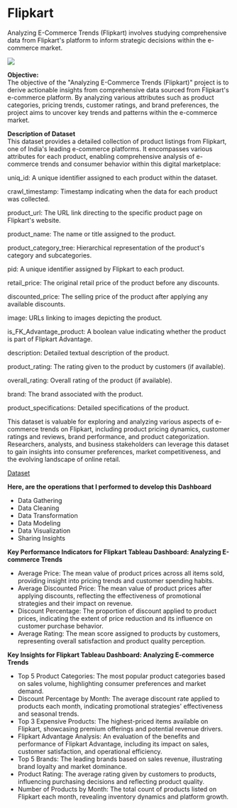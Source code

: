 # Flipkart
Analyzing E-Commerce Trends (Flipkart) involves studying comprehensive data from Flipkart's platform to inform strategic decisions within the e-commerce market.

![](https://img.freepik.com/free-psd/3d-illustration-people-working-marketing_23-2150417388.jpg?t=st=1715674277~exp=1715677877~hmac=d65dd539ff3884746d7a6ec458ce8e925e92fd7e11fe07ba38184bcd266735c9&w=740)

**Objective:**<br>
The objective of the "Analyzing E-Commerce Trends (Flipkart)" project is to derive actionable insights from comprehensive data sourced from Flipkart's e-commerce platform. By analyzing various attributes such as product categories, pricing trends, customer ratings, and brand preferences, the project aims to uncover key trends and patterns within the e-commerce market. 

**Description of Dataset**<br>
This dataset provides a detailed collection of product listings from Flipkart, one of India's leading e-commerce platforms. It encompasses various attributes for each product, enabling comprehensive analysis of e-commerce trends and consumer behavior within this digital marketplace:

uniq_id: A unique identifier assigned to each product within the dataset.

crawl_timestamp: Timestamp indicating when the data for each product was collected.

product_url: The URL link directing to the specific product page on Flipkart's website.

product_name: The name or title assigned to the product.

product_category_tree: Hierarchical representation of the product's category and subcategories.

pid: A unique identifier assigned by Flipkart to each product.

retail_price: The original retail price of the product before any discounts.

discounted_price: The selling price of the product after applying any available discounts.

image: URLs linking to images depicting the product.

is_FK_Advantage_product: A boolean value indicating whether the product is part of Flipkart Advantage.

description: Detailed textual description of the product.

product_rating: The rating given to the product by customers (if available).

overall_rating: Overall rating of the product (if available).

brand: The brand associated with the product.

product_specifications: Detailed specifications of the product.

This dataset is valuable for exploring and analyzing various aspects of e-commerce trends on Flipkart, including product pricing dynamics, customer ratings and reviews, brand performance, and product categorization. Researchers, analysts, and business stakeholders can leverage this dataset to gain insights into consumer preferences, market competitiveness, and the evolving landscape of online retail.

[Dataset](https://www.kaggle.com/datasets/bhadreshchabhadiya/flipkart-total-sales)

**Here, are the operations that I performed to develop this Dashboard**
- Data Gathering
- Data Cleaning
- Data Transformation
- Data Modeling
- Data Visualization
- Sharing Insights

**Key Performance Indicators for Flipkart Tableau Dashboard: Analyzing E-commerce Trends**
- Average Price: The mean value of product prices across all items sold, providing insight into pricing trends and customer spending habits.
- Average Discounted Price: The mean value of product prices after applying discounts, reflecting the effectiveness of promotional strategies and their impact on revenue.
- Discount Percentage: The proportion of discount applied to product prices, indicating the extent of price reduction and its influence on customer purchase behavior.
- Average Rating: The mean score assigned to products by customers, representing overall satisfaction and product quality perception.

**Key Insights for Flipkart Tableau Dashboard: Analyzing E-commerce Trends**
- Top 5 Product Categories: The most popular product categories based on sales volume, highlighting consumer preferences and market demand.
- Discount Percentage by Month: The average discount rate applied to products each month, indicating promotional strategies' effectiveness and seasonal trends.
- Top 3 Expensive Products: The highest-priced items available on Flipkart, showcasing premium offerings and potential revenue drivers.
- Flipkart Advantage Analysis: An evaluation of the benefits and performance of Flipkart Advantage, including its impact on sales, customer satisfaction, and operational efficiency.
- Top 5 Brands: The leading brands based on sales revenue, illustrating brand loyalty and market dominance.
- Product Rating: The average rating given by customers to products, influencing purchasing decisions and reflecting product quality.
- Number of Products by Month: The total count of products listed on Flipkart each month, revealing inventory dynamics and platform growth.
